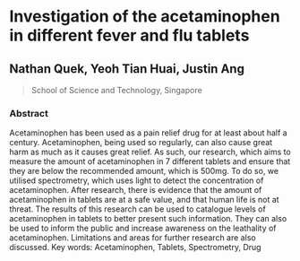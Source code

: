 # Investigation of the acetaminophen in different fever and flu tablets
## Nathan Quek, Yeoh Tian Huai, Justin Ang
> School of Science and Technology, Singapore

### Abstract


Acetaminophen has been used as a pain relief drug for at least about half a century. Acetaminophen, being used so regularly, can also cause great harm as much as it causes great relief. As such, our research, which aims to measure the amount of acetaminophen in 7 different tablets and ensure that they are below the recommended amount, which is 500mg. To do so, we utilised spectrometry, which uses light to detect the concentration of acetaminophen. After research, there is evidence that the amount of acetaminophen in tablets are at a safe value, and that human life is not at threat. The results of this research can be used to catalogue levels of acetaminophen in tablets to better present such information. They can also be used to inform the public and increase awareness on the leathality of acetaminophen. Limitations and areas for further research are also discussed. 
Key words: Acetaminophen, Tablets, Spectrometry, Drug
